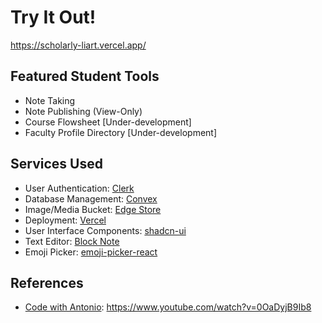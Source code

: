 # Try It Out!
https://scholarly-liart.vercel.app/

## Featured Student Tools
- Note Taking
- Note Publishing (View-Only)
- Course Flowsheet [Under-development]
- Faculty Profile Directory [Under-development]

## Services Used
- User Authentication: [Clerk](https://clerk.com/)
- Database Management: [Convex](https://dashboard.convex.dev/)
- Image/Media Bucket: [Edge Store](https://dashboard.edgestore.dev/)
- Deployment: [Vercel](https://vercel.com/)
- User Interface Components: [shadcn-ui](https://ui.shadcn.com/)
- Text Editor: [Block Note](https://www.blocknotejs.org/)
- Emoji Picker: [emoji-picker-react](https://www.npmjs.com/package/emoji-picker-react)

## References
- [Code with Antonio](https://www.youtube.com/@codewithantonio): https://www.youtube.com/watch?v=0OaDyjB9Ib8
